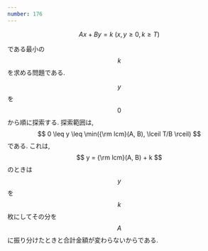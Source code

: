 ```yaml
---
number: 176
---
```

$$
Ax + By = k \ (x, y \geq 0, k \geq T)
$$

である最小の $$ k $$ を求める問題である.

$$ y $$ を $$ 0 $$ から順に探索する. 探索範囲は, $$ 0 \leq y \leq \min({\rm lcm}(A, B), \lceil T/B \rceil) $$ である. これは, $$ y = {\rm lcm}(A, B) + k $$ のときは $$ y $$ を $$ k $$ 枚にしてその分を $$ A $$ に振り分けたときと合計金額が変わらないからである.
